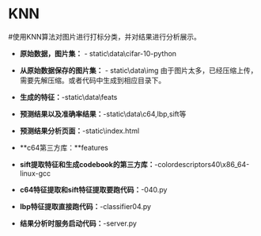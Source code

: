 # KNN
#使用KNN算法对图片进行打标分类，并对结果进行分析展示。
* **原始数据，图片集：** - static\data\cifar-10-python
* **从原始数据保存的图片集：** - static\data\img
 	由于图片太多，已经压缩上传，需要先解压缩。或者代码中生成到相应目录下。
* **生成的特征：**-static\data\feats
* **预测结果以及准确率结果：**-static\data\c64,lbp,sift等
* **预测结果分析页面：**-static\index.html
* **c64第三方库：**features
* **sift提取特征和生成codebook的第三方库：**-colordescriptors40\x86_64-linux-gcc

* **c64特征提取和sift特征提取要跑代码：**-040.py
* **lbp特征提取直接跑代码：**-classifier04.py
* **结果分析时服务启动代码：**-server.py
